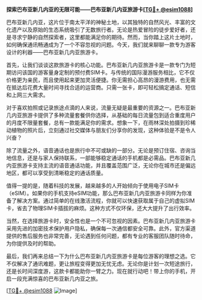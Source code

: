 **探索巴布亚新几内亚的无限可能——巴布亚新几内亚旅游卡[[TG💪+ @esim1088](https://t.me/s/esim1088)]**

巴布亚新几内亚，这片位于南太平洋的神秘土地，以其独特的自然风光、丰富的文化遗产以及原始的生态系统吸引了无数旅行者。无论是热爱冒险的徒步爱好者，还是寻求宁静的自然探索者，这里都能满足你的期待。然而，当你踏上这片土地时，如何确保通讯畅通成为了一个不容忽视的问题。今天，我们就来聊聊一款专为游客设计的利器——巴布亚新几内亚旅游卡。

首先，让我们谈谈这款旅游卡的核心功能。巴布亚新几内亚旅游卡是一款专门为短期访问该国的游客量身定制的预付费SIM卡。与传统的国际漫游服务相比，它不仅价格更为亲民，而且使用起来更加灵活便捷。你无需担心高昂的漫游费用，也无需在抵达后花费大量时间寻找合适的运营商。只需一张卡，即可轻松搞定通话、短信和上网三大需求。

对于喜欢拍照或记录旅途点滴的人来说，流量无疑是最重要的资源之一。巴布亚新几内亚旅游卡提供了多种流量套餐供你选择，从基础的每日流量包到适合重度用户的月度不限量套餐，总有一款能满足你的需求。想象一下，在雨林深处拍摄到珍稀动植物的照片后，立刻通过社交媒体与朋友们分享你的发现，这种体验是不是令人兴奋？

除了流量之外，语音通话也是旅行中不可或缺的一部分。无论是预订住宿、咨询当地信息，还是与家人保持联系，一部能够稳定通话的手机都是必需品。巴布亚新几内亚旅游卡支持主流的语音通话功能，并且覆盖范围广泛，无论你在城市还是偏远地区，都可以享受到清晰稳定的通话质量。

值得一提的是，随着科技的发展，越来越多的人开始倾向于使用电子SIM卡（eSIM）。如果你的手机支持eSIM功能，那么巴布亚新几内亚旅游卡同样为你准备了解决方案。通过简单的在线激活流程，你就可以快速获取属于自己的虚拟SIM卡，省去了物理SIM卡插拔的麻烦。这种方式不仅环保，还大大提升了出行效率。

当然，在选择旅游卡时，安全性也是一个不可忽视的因素。巴布亚新几内亚旅游卡采用先进的加密技术保护用户隐私，确保每一次通信都安全可靠。此外，官方渠道提供的售后服务也非常完善，无论遇到任何问题，都有专业的客服团队随时待命，为你提供及时的帮助。

最后，我们再来总结一下为什么巴布亚新几内亚旅游卡是每位游客的理想之选。它不仅解决了通讯难题，更让旅程变得更加无忧无虑。无论你是计划一次短途旅行，还是长时间深度游，这款卡都能助你一臂之力。现在就行动吧！带上你的手机，开启一段充满惊喜的巴布亚新几内亚之旅。

[[TG💪+ @esim1088](https://t.me/s/esim1088) ![Image](https://i.postimg.cc/4NQfJmqS/Snipaste-2025-05-13-00-14-12.png)]